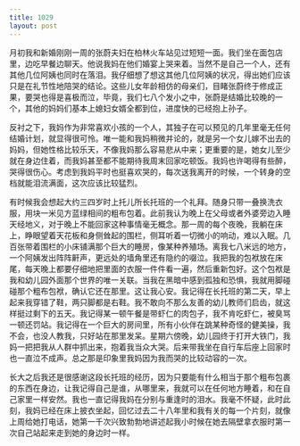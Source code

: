 ```yaml
---
title: 1029
layout: post
---
```

月初我和新婚刚刚一周的张蔚夫妇在柏林火车站见过短短一面。我们坐在面包店里，边吃早餐边聊天。他说我妈在他们婚宴上哭来着。当然不是自己一个人，还有其他几位阿姨也同时在落泪。我仔细想了想这其他几位阿姨的状况，得出她们应该只是在礼节性地陪哭的结论。这些儿女年龄相仿的母亲们，目睹张蔚终于修成正果，要哭也得是喜极而泣，毕竟，我们七八个发小之中，张蔚是结婚比较晚的一个，其他的妈妈们基本上媳妇女婿全都到位，进度快的已经抱上孙子。

反衬之下，我妈作为非常喜欢小孩的一个人，其独子在可以预见的几年里毫无任何结婚计划，就显得很可怜。唯一能和我妈稍微并论的，就是另一个女儿嫁不出去的妈妈，但她性格比较乐天，不像我妈那么容易悲从中来；更重要的是，她女儿至少就在身边住着，而我妈甚至都不能期待我周末回家吃顿饭。我妈也许喝得有些醉，哭得很伤心。考虑到我妈平时也挺喜欢哭的，每次送我离开的时候，一个转身的空档就能泪流满面，这次应该比较猛烈。

有时候我会想起大约三四岁时上托儿所长托班的一个礼拜。随身只带一叠换洗衣服，用块一米见方蓝绿相间的粗布包着。此前我认为晚上在父母或者外婆旁边入睡天经地义，对于晚上不能回家这种事情毫无概念。那一周的每个夜晚，我躺在床上，睁眼望着天花板和身侧耸起的围栏，侧耳听着一切微小的响动，难以入眠。几百张带着围栏的小床铺满那个巨大的睡房，像某种养殖场。离我七八米远的地方，一个阿姨发出阵阵鼾声，更远处的墙角里还有隐约的啜泣。我把我的包袱放在床尾，每天晚上都要仔细地把里面的衣服一件件看一遍，然后重新包好。这个包袱是我和幼儿园外面那个世界的唯一关联。当我在黑暗中感到孤独和恐惧，我就用脚碰碰那个粗布包袱，确认它还在那里。这让我心安。我记得在长托班的第二天，早上起来我穿错了鞋，两只脚都是右鞋。我不敢向不那么友善的幼儿教师们启齿，就这样挺过剩下的五天。我记得某一顿午餐是带虾仁的肉包子，我不肯吃虾仁，被臭骂一顿还罚站。我记得在一个巨大的房间里，所有小伙伴在跳某种奇怪的健美操，我不会，也没人教我，只好站在那里发呆。星期六傍晚，幼儿园终于打开大铁门，我妈一把把我从人群中抓出来，抱着我当众大哭。后来带我坐在自行车后座上回家时也一直泣不成声。总之那是印象里我妈因为我而哭的比较动容的一次。

长大之后我还是很感谢这段长托班的经历，因为只要能有什么相当于那个粗布包裹的东西在身边，让我记得自己是谁，从哪里来，我就可以在任何地方睡着，和在自己家里一样安然。我也一直记得我妈在分别与重逢时的泪水。我毫不怀疑，此时此刻，我妈已经在床上披衣坐起，回忆过去二十八年里和我有关的每一个片刻，就像上周给她打电话，她第一千次兴致勃勃地讲述起我小时候在她去隔壁拿衣服时第一次自己站起来走到她的身边时一样。

